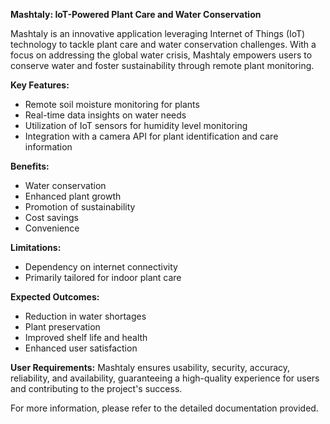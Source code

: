 **Mashtaly: IoT-Powered Plant Care and Water Conservation**

Mashtaly is an innovative application leveraging Internet of Things (IoT) technology to tackle plant care and water conservation challenges.
With a focus on addressing the global water crisis, Mashtaly empowers users to conserve water and foster sustainability through remote plant monitoring.

**Key Features:**
- Remote soil moisture monitoring for plants
- Real-time data insights on water needs
- Utilization of IoT sensors for humidity level monitoring
- Integration with a camera API for plant identification and care information

**Benefits:**
- Water conservation
- Enhanced plant growth
- Promotion of sustainability
- Cost savings
- Convenience

**Limitations:**
- Dependency on internet connectivity
- Primarily tailored for indoor plant care

**Expected Outcomes:**
- Reduction in water shortages
- Plant preservation
- Improved shelf life and health
- Enhanced user satisfaction

**User Requirements:**
Mashtaly ensures usability, security, accuracy, reliability, and availability, guaranteeing a high-quality experience for users and contributing to the project's success.

For more information, please refer to the detailed documentation provided.

